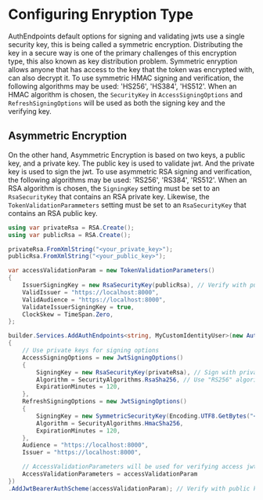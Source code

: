 # Configuring Enryption Type

AuthEndpoints default options for signing and validating jwts use a single security key, this is being called a symmetric encryption. 
Distributing the key in a secure way is one of the primary challenges of this encryption type, this also known as key distribution problem.
Symmetric enryption allows anyone that has access to the key that the token was encrypted with, can also decrypt it. 
To use symmetric HMAC signing and verification, the following algorithms may be used: 'HS256', 'HS384', 'HS512'.
When an HMAC algorithm is chosen, the `SecurityKey` in `AccessSigningOptions` and `RefreshSigningOptions` will be used as both the signing key and the verifying key.

## Asymmetric Encryption

On the other hand, Asymmetric Encryption is based on two keys, a public key, and a private key. 
The public key is used to validate jwt. And the private key is used to sign the jwt.
To use asymmetric RSA signing and verification, the following algorithms may be used: 'RS256', 'RS384', 'RS512'. 
When an RSA algorithm is chosen, the `SigningKey` setting must be set to an `RsaSecurityKey` that contains an RSA private key. 
Likewise, the `TokenValidationParammeters` setting must be set to an `RsaSecurityKey` that contains an RSA public key.

```cs
using var privateRsa = RSA.Create();
using var publicRsa = RSA.Create();

privateRsa.FromXmlString("<your_private_key>");
publicRsa.FromXmlString("<your_public_key>");

var accessValidationParam = new TokenValidationParameters()
{
    IssuerSigningKey = new RsaSecurityKey(publicRsa), // Verify with public key
    ValidIssuer = "https://localhost:8000",
    ValidAudience = "https://localhost:8000",
    ValidateIssuerSigningKey = true,
    ClockSkew = TimeSpan.Zero,
};

builder.Services.AddAuthEndpoints<string, MyCustomIdentityUser>(new AuthEndpointsOptions()
{
    // Use private keys for signing options
    AccessSigningOptions = new JwtSigningOptions()
    {
        SigningKey = new RsaSecurityKey(privateRsa), // Sign with private key
        Algorithm = SecurityAlgorithms.RsaSha256, // Use "RS256" algorithm
        ExpirationMinutes = 120,
    },
    RefreshSigningOptions = new JwtSigningOptions()
    {
        SigningKey = new SymmetricSecurityKey(Encoding.UTF8.GetBytes("<private_key>")),
        Algorithm = SecurityAlgorithms.HmacSha256,
        ExpirationMinutes = 120,
    },
    Audience = "https://localhost:8000",
    Issuer = "https://localhost:8000",

    // AccessValidationParameters will be used for verifying access jwts
    AccessValidationParameters = accessValidationParam
})
.AddJwtBearerAuthScheme(accessValidationParam); // Verify with public key
```
